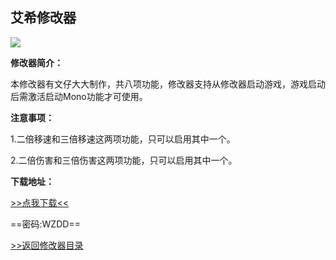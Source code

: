 ## 艾希修改器

![](/images/ICEY.png)

**修改器简介：**

本修改器有文仔大大制作，共八项功能，修改器支持从修改器启动游戏，游戏启动后需激活启动Mono功能才可使用。

**注意事项：**

1.二倍移速和三倍移速这两项功能，只可以启用其中一个。

2.二倍伤害和三倍伤害这两项功能，只可以启用其中一个。

**下载地址：**

[>>点我下载<<](https://rcspojie.lanzoue.com/b028i0puj)

==密码:WZDD==



[>>返回修改器目录](/GameTrainer/README)